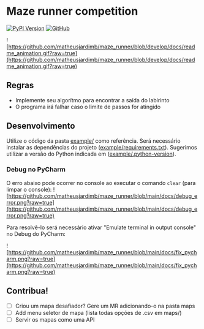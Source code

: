 # Maze runner competition

[![PyPI Version](https://img.shields.io/pypi/v/maze_runner.svg?style=flat-square)](https://pypi.python.org/p/maze_runner)
[![GitHub](https://img.shields.io/badge/github-%23121011.svg?style=flat-square&logo=github&logoColor=white)](https://github.com/matheusjardimb/maze_runner/)

![https://github.com/matheusjardimb/maze_runner/blob/develop/docs/readme_animation.gif?raw=true](https://github.com/matheusjardimb/maze_runner/blob/develop/docs/readme_animation.gif?raw=true)

## Regras

- Implemente seu algorítmo para encontrar a saída do labirinto
- O programa irá falhar caso o limite de passos for atingido

## Desenvolvimento

Utilize o código da pasta [example/](example/) como referência. Será necessário instalar as
dependências do projeto ([example/requirements.txt](example/requirements.txt)). Sugerimos utilizar a versão do Python
indicada em ([example/.python-version](example/.python-version)).

### Debug no PyCharm

O erro abaixo pode ocorrer no console ao executar o comando `clear` (para limpar o console):
![https://github.com/matheusjardimb/maze_runner/blob/main/docs/debug_error.png?raw=true](https://github.com/matheusjardimb/maze_runner/blob/main/docs/debug_error.png?raw=true)

Para resolvê-lo será necessário ativar "Emulate terminal in output console" no Debug do PyCharm:

![https://github.com/matheusjardimb/maze_runner/blob/main/docs/fix_pycharm.png?raw=true](https://github.com/matheusjardimb/maze_runner/blob/main/docs/fix_pycharm.png?raw=true)

## Contribua!

- [ ] Criou um mapa desafiador? Gere um MR adicionando-o na pasta maps
- [ ] Add menu seletor de mapa (lista todas opções de .csv em maps/)
- [ ] Servir os mapas como uma API
